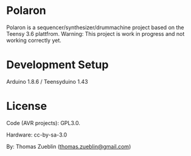 Polaron
=======

Polaron is a sequencer/synthesizer/drummachine project based on the Teensy 3.6 plattfrom.
Warning: This project is work in progress and not working correctly yet.

Development Setup
=======
Arduino 1.8.6 / Teensyduino 1.43


License
=======

Code (AVR projects): GPL3.0.

Hardware: cc-by-sa-3.0

By: Thomas Zueblin (thomas.zueblin@gmail.com)